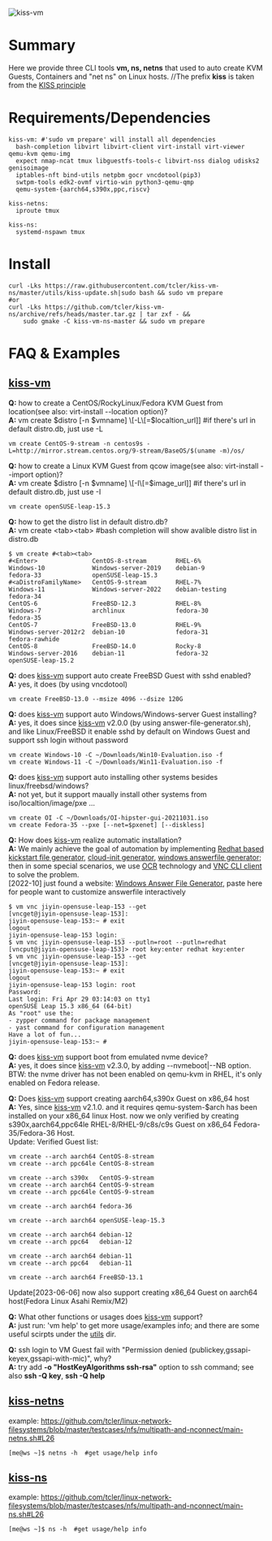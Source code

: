 ![kiss-vm](https://raw.githubusercontent.com/tcler/kiss-vm-ns/master/Images/kiss-vm.gif)

# Summary
Here we provide three CLI tools **vm, ns, netns** that used to auto create KVM Guests, Containers and "net ns" on Linux hosts. 
//The prefix **kiss** is taken from the [KISS principle](https://en.wikipedia.org/wiki/KISS_principle)

# Requirements/Dependencies
```
kiss-vm: #'sudo vm prepare' will install all dependencies
  bash-completion libvirt libvirt-client virt-install virt-viewer qemu-kvm qemu-img
  expect nmap-ncat tmux libguestfs-tools-c libvirt-nss dialog udisks2 genisoimage
  iptables-nft bind-utils netpbm gocr vncdotool(pip3)
  swtpm-tools edk2-ovmf virtio-win python3-qemu-qmp
  qemu-system-{aarch64,s390x,ppc,riscv}

kiss-netns:
  iproute tmux

kiss-ns:
  systemd-nspawn tmux
```

# Install
```
curl -Lks https://raw.githubusercontent.com/tcler/kiss-vm-ns/master/utils/kiss-update.sh|sudo bash && sudo vm prepare
#or
curl -Lks https://github.com/tcler/kiss-vm-ns/archive/refs/heads/master.tar.gz | tar zxf - &&
    sudo gmake -C kiss-vm-ns-master && sudo vm prepare
```

# FAQ & Examples
## [kiss-vm](https://github.com/tcler/kiss-vm-ns/blob/master/kiss-vm)

**Q:** how to create a CentOS/RockyLinux/Fedora KVM Guest from location(see also: virt-install --location option)?  
**A:** vm create $distro \[-n $vmname] \[-L\[=$localtion_url]]  #if there's url in default distro.db, just use -L
```
vm create CentOS-9-stream -n centos9s -L=http://mirror.stream.centos.org/9-stream/BaseOS/$(uname -m)/os/
```

**Q:** how to create a Linux KVM Guest from qcow image(see also: virt-install --import option)?  
**A:** vm create $distro \[-n $vmname] \[-I\[=$image_url]]  #if there's url in default distro.db, just use -I
```
vm create openSUSE-leap-15.3
```

**Q:** how to get the distro list in default distro.db?  
**A:** vm create \<tab>\<tab>  #bash completion will show avalible distro list in distro.db
```
$ vm create #<tab><tab>
#<Enter>               CentOS-8-stream        RHEL-6%                Windows-10             Windows-server-2019    debian-9               fedora-33              openSUSE-leap-15.3
#<aDistroFamilyName>   CentOS-9-stream        RHEL-7%                Windows-11             Windows-server-2022    debian-testing         fedora-34              
CentOS-6               FreeBSD-12.3           RHEL-8%                Windows-7              archlinux              fedora-30              fedora-35              
CentOS-7               FreeBSD-13.0           RHEL-9%                Windows-server-2012r2  debian-10              fedora-31              fedora-rawhide         
CentOS-8               FreeBSD-14.0           Rocky-8                Windows-server-2016    debian-11              fedora-32              openSUSE-leap-15.2
```

**Q:** does [kiss-vm](https://github.com/tcler/kiss-vm-ns/blob/master/kiss-vm) support auto create FreeBSD Guest with sshd enabled?  
**A:** yes, it does (by using vncdotool)
```
vm create FreeBSD-13.0 --msize 4096 --dsize 120G 
```

**Q:** does [kiss-vm](https://github.com/tcler/kiss-vm-ns/blob/master/kiss-vm) support auto Windows/Windows-server Guest installing?  
**A:** yes, it does since [kiss-vm](https://github.com/tcler/kiss-vm-ns/blob/master/kiss-vm) v2.0.0 (by using answer-file-generator.sh), and like Linux/FreeBSD it enable sshd by default on Windows Guest and support ssh login without password
```
vm create Windows-10 -C ~/Downloads/Win10-Evaluation.iso -f
vm create Windows-11 -C ~/Downloads/Win11-Evaluation.iso -f
```

**Q:** does [kiss-vm](https://github.com/tcler/kiss-vm-ns/blob/master/kiss-vm) support auto installing other systems besides linux/freebsd/windows?  
**A:** not yet, but it support maually install other systems from iso/localtion/image/pxe ...
```
vm create OI -C ~/Downloads/OI-hipster-gui-20211031.iso
vm create Fedora-35 --pxe [--net=$pxenet] [--diskless]
```

**Q:** How does [kiss-vm](https://github.com/tcler/kiss-vm-ns/blob/master/kiss-vm) realize automatic installation?  
**A:** We mainly achieve the goal of automation by implementing [Redhat based kickstart file generator](https://github.com/tcler/kiss-vm-ns/blob/master/utils/ks-generator.sh), [cloud-init generator](https://github.com/tcler/kiss-vm-ns/blob/master/utils/cloud-init-iso-gen.sh), [windows answerfile generator](https://github.com/tcler/kiss-vm-ns/blob/master/utils/answer-file-generator.sh); then in some special scenarios, we use [OCR](https://en.wikipedia.org/wiki/Optical_character_recognition) technology and [VNC CLI client](https://github.com/sibson/vncdotool) to solve the problem.  
\[2022-10] just found a website: [Windows Answer File Generator](https://www.windowsafg.com/win10x86_x64_uefi.html), paste here for people want to customize answerfile interactively
```
$ vm vnc jiyin-opensuse-leap-153 --get
[vncget@jiyin-opensuse-leap-153]:
jiyin-opensuse-leap-153:~ # exit
logout
jiyin-opensuse-leap-153 login: _
$ vm vnc jiyin-opensuse-leap-153 --putln=root --putln=redhat
[vncput@jiyin-opensuse-leap-153]> root key:enter redhat key:enter
$ vm vnc jiyin-opensuse-leap-153 --get
[vncget@jiyin-opensuse-leap-153]:
jiyin-opensuse-leap-153:~ # exit
logout
jiyin-opensuse-leap-153 login: root
Password:
Last login: Fri Apr 29 03:14:03 on tty1
openSUSE Leap 15.3 x86_64 (64-bit)
As "root" use the:
- zypper command for package management
- yast command for configuration management
Have a lot of fun...
jiyin-opensuse-leap-153:~ #
```

**Q:** does [kiss-vm](https://github.com/tcler/kiss-vm-ns/blob/master/kiss-vm) support boot from emulated nvme device?  
**A:** yes, it does since [kiss-vm](https://github.com/tcler/kiss-vm-ns/blob/master/kiss-vm) v2.3.0, by adding --nvmeboot|--NB option.  
BTW: the nvme driver has not been enabled on qemu-kvm in RHEL, it's only enabled on Fedora release.


**Q:** Does [kiss-vm](https://github.com/tcler/kiss-vm-ns/blob/master/kiss-vm) support creating aarch64,s390x Guest on x86_64 host  
**A:** Yes, since [kiss-vm](https://github.com/tcler/kiss-vm-ns/blob/master/kiss-vm) v2.1.0. and it requires qemu-system-$arch has been installed on your x86_64 linux Host.
now we only verified by creating s390x,aarch64,ppc64le RHEL-8/RHEL-9/c8s/c9s Guest on x86_64 Fedora-35/Fedora-36 Host.  
Update: Verified Guest list:
```
vm create --arch aarch64 CentOS-8-stream
vm create --arch ppc64le CentOS-8-stream

vm create --arch s390x   CentOS-9-stream
vm create --arch aarch64 CentOS-9-stream
vm create --arch ppc64le CentOS-9-stream

vm create --arch aarch64 fedora-36

vm create --arch aarch64 openSUSE-leap-15.3

vm create --arch aarch64 debian-12
vm create --arch ppc64   debian-12

vm create --arch aarch64 debian-11
vm create --arch ppc64   debian-11

vm create --arch aarch64 FreeBSD-13.1
```

Update\[2023-06-06] now also support creating x86_64 Guest on aarch64 host(Fedora Linux Asahi Remix/M2)

**Q:** What other functions or usages does [kiss-vm](https://github.com/tcler/kiss-vm-ns/blob/master/kiss-vm) support?  
**A:** just run: 'vm help' to get more usage/examples info; and there are some useful scirpts under the [utils](https://github.com/tcler/kiss-vm-ns/tree/master/utils) dir.

**Q:** ssh login to VM Guest fail with "Permission denied (publickey,gssapi-keyex,gssapi-with-mic)", why?  
**A:** try add **-o "HostKeyAlgorithms ssh-rsa"** option to ssh command; see also **ssh -Q key**, **ssh -Q help**

## [kiss-netns](https://github.com/tcler/kiss-vm-ns/blob/master/kiss-netns)
example: https://github.com/tcler/linux-network-filesystems/blob/master/testcases/nfs/multipath-and-nconnect/main-netns.sh#L26  
```
[me@ws ~]$ netns -h  #get usage/help info
```


## [kiss-ns](https://github.com/tcler/kiss-vm-ns/blob/master/kiss-ns)
example: https://github.com/tcler/linux-network-filesystems/blob/master/testcases/nfs/multipath-and-nconnect/main-ns.sh#L26  
```
[me@ws ~]$ ns -h  #get usage/help info
```
